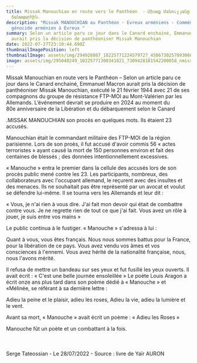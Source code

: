```yaml
---
title: Missak Manouchian en route vers le Panthéon  - Միսաք Մանուչյանը Պանթեոն
  ճանապարհին.
description: "Missak MANOUCHIAN au Panthéon - Evreux arméniens - Commémoration
  génocide arménien à Evreux "
summary: Selon un article paru ce jour dans le Canard enchainé, Emmanuel Macron
  aurait pris la décision de panthéoniser Missak Manouchian
date: 2022-07-27T23:10:44.690Z
thumbnailImagePosition: left
thumbnailImage: assets/img/294928887_10225771224579727_4586730257093060505_nmissak.jpg
image: assets/img/295040249_10225771308341821_7309428181542200058_nmissak.jpg
---
```

Missak Manouchian en route vers le Panthéon –
Selon un article paru ce jour dans le Canard enchainé, Emmanuel Macron aurait pris la décision de panthéoniser Missak Manouchian, exécuté le 21 février 1944 avec 21 de ses compagnons du groupe de résistance FTP-MOI au Mont-Valérien par les Allemands. L’événement devrait se produire en 2024 au moment du 80e anniversaire de la Libération et du débarquement selon le Canard

.MISSAK MANOUCHIAN son procès en quelques mots. Ils étaient 23 accusés. 

Manouchian était le commandant militaire des FTP-MOI de la région parisienne. Lors de son proès, il fut accusé d'avoir commis 56 « actes terroristes » ayant causé la mort de 150 personnes environ et fait des centaines de blessés ; des données intentionnellement excessives. 

« Manouche » entra le premier dans la cellule des accusés lors de son procès public mené contre les 23. Les participants, nombreux, des collaborateurs avec l'occupant allemand, le reçurent avec des insultes et des menaces. Ils ne souhaitait pas être représenté par un avocat et voulut se défendre lui-même. Il se tourna vers les Allemands et leur dit : 

« Vous, je n'ai rien à vous dire. J'ai fait mon devoir qui était de combattre contre vous. Je ne regrette rien de tout ce que j'ai fait. Vous avez un rôle à jouer, je suis entre vos mains »

Le public continua à le fustiger. « Manouche » s'adressa à lui :

Quant à vous, vous êtes français. Nous nous sommes battus pour la France, pour la libération de ce pays. Vous avez vendu vos âmes et vos consciences à l'ennemi. Vous avez hérité de la nationalité française, nous, nous l'avons mérité. 

Il refusa de mettre un bandeau sur ses yeux et fut fusillé les yeux ouverts. Il avait écrit : « C'est une belle journée ensoleillée »
Le poète Louis Aragon a écrit onze ans plus tard dans son poème dédié à « Manouche » et «Mélinée, se référant à sa dernière lettre :

Adieu la peine et le plaisir, adieu les roses,
Adieu la vie, adieu la lumière et le vent. 

Avant sa mort, « Manouche » avait écrit un poème : « Adieu les Roses » 

Manouche fût un poète et un combattant à la fois.\
\
\
\
Serge Tateossian - Le 28/07/2022  - Source : livre de Yaïr AURON